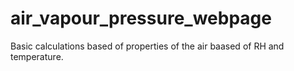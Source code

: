 # air_vapour_pressure_webpage

Basic calculations based of properties of the air baased of RH and temperature.
